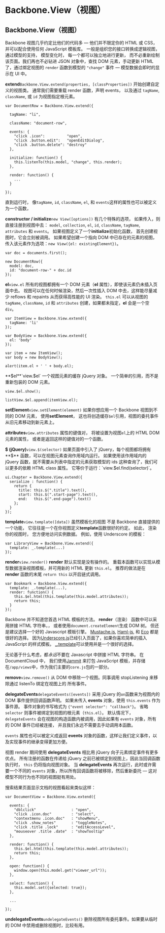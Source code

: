 # Backbone.View（视图）

## Backbone.View（视图）

Backbone 视图几乎约定比他们的代码多 — 他们并不限定你的 HTML 或 CSS， 并可以配合使用任何 JavaScript 模板库。 一般是组织您的接口转换成逻辑视图， 通过模型的支持， 模型变化时， 每一个都可以独立地进行更新， 而不必重新绘制该页面。我们再也不必钻进 JSON 对象中，查找 DOM 元素，手动更新 HTML 了，通过绑定视图的 `render` 函数到模型的 `"change"` 事件 — 模型数据会即时的显示在 UI 中。

**extend**`Backbone.View.extend(properties, [classProperties])` 开始创建自定义的视图类。 通常我们需要重载 render 函数，声明 events， 以及通过 `tagName`, `className`, 或 `id` 为视图指定根元素。

```
var DocumentRow = Backbone.View.extend({

  tagName: "li",

  className: "document-row",

  events: {
    "click .icon":          "open",
    "click .button.edit":   "openEditDialog",
    "click .button.delete": "destroy"
  },

  initialize: function() {
    this.listenTo(this.model, "change", this.render);
  },

  render: function() {
    ...
  }

}); 
```

直到运行时， 像`tagName`, `id`, `className`, `el`, 和 `events`这样的属性也可以被定义为一个函数，

**constructor / initialize**`new View([options])` 有几个特殊的选项， 如果传入，则直接注册到视图中去： `model`, `collection`, `el`, `id`, `className`, `tagName`, `attributes` 和 `events`。 如果视图定义了一个**initialize**初始化函数， 首先创建视图时，它会立刻被调用。 如果希望创建一个指向 DOM 中已存在的元素的视图，传入该元素作为选项：`new View({el: existingElement})`。

```
var doc = documents.first();

new DocumentRow({
  model: doc,
  id: "document-row-" + doc.id
}); 
```

**el**`view.el` 所有的视图都拥有一个 DOM 元素（**el** 属性），即使该元素仍未插入页面中去。 视图可以在任何时候渲染，然后一次性插入 DOM 中去，这样能尽量减少 reflows 和 repaints 从而获得高性能的 UI 渲染。 `this.el` 可以从视图的 `tagName`, `className`, `id` 和 `attributes` 创建，如果都未指定，**el** 会是一个空 `div`。

```
var ItemView = Backbone.View.extend({
  tagName: 'li'
});

var BodyView = Backbone.View.extend({
  el: 'body'
});

var item = new ItemView();
var body = new BodyView();

alert(item.el + ' ' + body.el); 
```

**$el**`view.$el` 一个视图元素的缓存 jQuery 对象。 一个简单的引用，而不是重新包装的 DOM 元素。

```
view.$el.show();

listView.$el.append(itemView.el); 
```

**setElement**`view.setElement(element)` 如果你想应用一个 Backbone 视图到不同的 DOM 元素， 使用**setElement**， 这也将创造缓存`$el`引用，视图的委托事件从旧元素移动到新元素上。

**attributes**`view.attributes` 属性的键值对， 将被设置为视图`el`上的 HTML DOM 元素的属性， 或者是返回这样的键值对的一个函数。

**$ (jQuery)**`view.$(selector)` 如果页面中引入了 jQuery，每个视图都将拥有 **$** 函数，可以在视图元素查询作用域内运行。 如果使用该作用域内的 jQuery 函数，就不需要从列表中指定的元素获取模型的 ids 这种查询了，我们可以更多的依赖 HTML class 属性。 它等价于运行：`view.$el.find(selector)`。

```
ui.Chapter = Backbone.View.extend({
  serialize : function() {
    return {
      title: this.$(".title").text(),
      start: this.$(".start-page").text(),
      end:   this.$(".end-page").text()
    };
  }
}); 
```

**template**`view.template([data])` 虽然模板化的视图 不是 Backbone 直接提供的一个功能， 它往往是一个在你视图定义**template**函数很好的约定。 如此， 渲染你的视图时， 您方便地访问实例数据。 例如，使用 Underscore 的模板：

```
var LibraryView = Backbone.View.extend({
  template: _.template(...)
}); 
```

**render**`view.render()` **render** 默认实现是没有操作的。 重载本函数可以实现从模型数据渲染视图模板，并可用新的 HTML 更新 `this.el`。 推荐的做法是在 **render** 函数的末尾 `return this` 以开启链式调用。

```
var Bookmark = Backbone.View.extend({
  template: _.template(...),
  render: function() {
    this.$el.html(this.template(this.model.attributes));
    return this;
  }
}); 
```

Backbone 并不知道您首选 HTML 模板的方法。 **render**（渲染） 函数中可以采用拼接 HTML 字符串，， 或者使用`document.createElement`生成 DOM 树。 但还是建议选择一个好的 Javascript 模板引擎。 [Mustache.js](http://github.com/janl/mustache.js), [Haml-js](http://github.com/creationix/haml-js), 和 [Eco](http://github.com/sstephenson/eco) 都是很好的选择。 因为[Underscore.js](http://www.css88.com/doc/underscore/)已经引入页面了，如果你喜欢简单的插入 JavaScript 的样式模板。 [_.template](http://www.css88.com/doc/underscore/#template)可以使用并是一个很好的选择。

无论基于什么考虑，都*永远*不要在 Javascript 中拼接 HTML 字符串。 在 DocumentCloud 中， 我们使用[Jammit](http://documentcloud.github.com/jammit/) 来打包 JavaScript 模板，并存储在`/app/views`中，作为我们主要的`core.js`包的一部分。

**remove**`view.remove()` 从 DOM 中移除一个视图。同事调用 stopListening 来移除通过 listenTo 绑定在视图上的 所有事件。

**delegateEvents**`delegateEvents([events])` 采用 jQuery 的`on`函数来为视图内的 DOM 事件提供回调函数声明。 如果未传入 **events** 对象，使用 `this.events` 作为事件源。 事件对象的书写格式为 `{"event selector": "callback"}`。 省略 `selector` 则事件被绑定到视图的根元素（`this.el`）。 默认情况下，`delegateEvents` 会在视图的构造函数内被调用，因此如果有 `events` 对象，所有的 DOM 事件已经被连接， 并且我们永远不需要去手动调用本函数。

`events` 属性也可以被定义成返回 **events** 对象的函数，这样让我们定义事件，以及实现事件的继承变得更加方便。

视图 render 期间使用 **delegateEvents** 相比用 jQuery 向子元素绑定事件有更多优点。 所有注册的函数在传递给 jQuery 之前已被绑定到视图上，因此当回调函数执行时， `this` 仍将指向视图对象。 当 **delegateEvents** 再次运行，此时或许需要一个不同的 `events` 对象，所以所有回调函数将被移除，然后重新委托 — 这对模型不同行为也不同的视图挺有用处。

搜索结果页面显示文档的视图看起来类似这样：

```
var DocumentView = Backbone.View.extend({

  events: {
    "dblclick"                : "open",
    "click .icon.doc"         : "select",
    "contextmenu .icon.doc"   : "showMenu",
    "click .show_notes"       : "toggleNotes",
    "click .title .lock"      : "editAccessLevel",
    "mouseover .title .date"  : "showTooltip"
  },

  render: function() {
    this.$el.html(this.template(this.model.attributes));
    return this;
  },

  open: function() {
    window.open(this.model.get("viewer_url"));
  },

  select: function() {
    this.model.set({selected: true});
  },

  ...

}); 
```

**undelegateEvents**`undelegateEvents()` 删除视图所有委托事件。如果要从临时的 DOM 中禁用或删除视图时，比较有用。